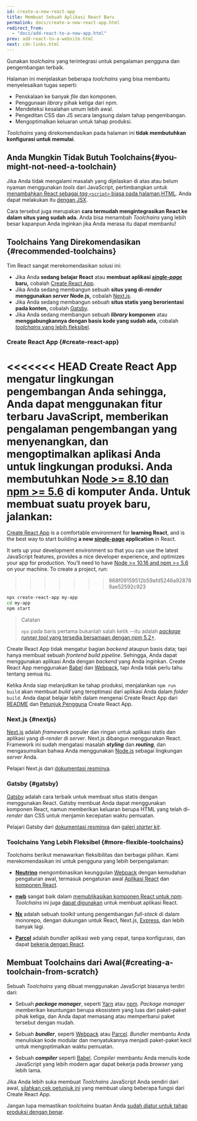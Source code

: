 ```yaml
---
id: create-a-new-react-app
title: Membuat Sebuah Aplikasi React Baru
permalink: docs/create-a-new-react-app.html
redirect_from:
  - "docs/add-react-to-a-new-app.html"
prev: add-react-to-a-website.html
next: cdn-links.html
---
```


Gunakan *toolchains* yang terintegrasi untuk pengalaman pengguna dan pengembangan terbaik.

Halaman ini menjelaskan beberapa *toolchains* yang bisa membantu menyelesaikan tugas seperti:

* Penskalaan ke banyak *file* dan komponen.
* Penggunaan *library* pihak ketiga dari npm.
* Mendeteksi kesalahan umum lebih awal.
* Pengeditan CSS dan JS secara langsung dalam tahap pengembangan.
* Mengoptimalkan keluaran untuk tahap produksi.

*Toolchains* yang direkomendasikan pada halaman ini **tidak membutuhkan konfigurasi untuk memulai**.

## Anda Mungkin Tidak Butuh Toolchains{#you-might-not-need-a-toolchain}

Jika Anda tidak mengalami masalah yang dijelaskan di atas atau belum nyaman menggunakan *tools* dari JavaScript, pertimbangkan untuk [menambahkan React sebagai *tag* `<script>` biasa pada halaman HTML](/docs/add-react-to-a-website.html). Anda dapat melakukan itu [dengan JSX](/docs/add-react-to-a-website.html#optional-try-react-with-jsx).

Cara tersebut juga merupakan **cara termudah mengintegrasikan React ke dalam situs yang sudah ada.** Anda bisa menambah *Toolchains* yang lebih besar kapanpun Anda inginkan jika Anda merasa itu dapat membantu!

## Toolchains Yang Direkomendasikan {#recommended-toolchains}

Tim React sangat merekomendasikan solusi ini:

- Jika Anda **sedang belajar React** atau **membuat aplikasi [*single-page*](/docs/glossary.html#single-page-application) baru,** cobalah [Create React App](#create-react-app).
- Jika Anda sedang membangun sebuah **situs yang di-*render* menggunakan *server* Node.js,** cobalah [Next.js](#nextjs).
- Jika Anda sedang membangun sebuah **situs statis yang berorientasi pada konten,** cobalah [Gatsby](#gatsby).
- Jika Anda sedang membangun sebuah ***library* komponen** atau **menggabungkannya dengan basis kode yang sudah ada,** cobalah [*toolchains* yang lebih fleksibel](#more-flexible-toolchains).

### Create React App {#create-react-app}

<<<<<<< HEAD
Create React App mengatur lingkungan pengembangan Anda sehingga, Anda dapat menggunakan fitur terbaru JavaScript, memberikan pengalaman pengembangan yang menyenangkan, dan mengoptimalkan aplikasi Anda untuk lingkungan produksi. Anda membutuhkan [Node >= 8.10 dan npm >= 5.6](https://nodejs.org/en/) di komputer Anda. Untuk membuat suatu proyek baru, jalankan:
=======
[Create React App](https://github.com/facebookincubator/create-react-app) is a comfortable environment for **learning React**, and is the best way to start building **a new [single-page](/docs/glossary.html#single-page-application) application** in React.

It sets up your development environment so that you can use the latest JavaScript features, provides a nice developer experience, and optimizes your app for production. You’ll need to have [Node >= 10.16 and npm >= 5.6](https://nodejs.org/en/) on your machine. To create a project, run:
>>>>>>> 968f09159512b59afd5246a928789ae52592c923

```bash
npx create-react-app my-app
cd my-app
npm start
```

>Catatan
>
>`npx` pada baris pertama bukanlah salah ketik --itu adalah [*package runner tool* yang tersedia bersamaan dengan npm 5.2+](https://medium.com/@maybekatz/introducing-npx-an-npm-package-runner-55f7d4bd282b).

Create React App tidak mengatur bagian *backend* ataupun basis data; tapi hanya membuat sebuah *frontend build pipeline*. Sehingga, Anda dapat menggunakan aplikasi Anda dengan *backend* yang Anda inginkan. Create React App menggunakan [Babel](http://babeljs.io/) dan [Webpack](https://webpack.js.org/), tapi Anda tidak perlu tahu tentang semua itu.

Ketika Anda siap melanjutkan ke tahap produksi, menjalankan `npm run build` akan membuat *build* yang teroptimasi dari aplikasi Anda dalam *folder* `build`. Anda dapat belajar lebih dalam mengenai Create React App dari [README](https://github.com/facebookincubator/create-react-app#create-react-app--) dan [Petunjuk Pengguna](https://facebook.github.io/create-react-app/) Create React App.

### Next.js {#nextjs}

[Next.js](https://nextjs.org/) adalah *framework* populer dan ringan untuk aplikasi statis dan aplikasi yang di-*render* di *server*. Next.js dibangun menggunakan React. Framework ini sudah mengatasi masalah ***styling*** dan ***routing***, dan mengasumsikan bahwa Anda menggunakan [Node.js](https://nodejs.org/) sebagai lingkungan *server* Anda.

Pelajari Next.js dari [dokumentasi resminya](https://nextjs.org/learn/).

### Gatsby {#gatsby}

[Gatsby](https://www.gatsbyjs.org/) adalah cara terbaik untuk membuat situs statis dengan menggunakan React. Gatsby membuat Anda dapat menggunakan komponen React, namun memberikan keluaran berupa HTML yang telah di-*render* dan CSS untuk menjamin kecepatan waktu pemuatan.

Pelajari Gatsby dari [dokumentasi resminya](https://www.gatsbyjs.org/docs/) dan [galeri *starter kit*](https://www.gatsbyjs.org/docs/gatsby-starters/).

### Toolchains Yang Lebih Fleksibel {#more-flexible-toolchains}

*Toolchains* berikut menawarkan fleksibilitas dan berbagai pilihan. Kami merekomendasikan ini untuk pengguna yang lebih berpengalaman:

- **[Neutrino](https://neutrinojs.org/)** mengombinasikan keunggulan [Webpack](https://webpack.js.org/) dengan kemudahan pengaturan awal, termasuk pengaturan awal [Aplikasi React](https://neutrinojs.org/packages/react/) dan [komponen React](https://neutrinojs.org/packages/react-components/).

- **[nwb](https://github.com/insin/nwb)** sangat baik dalam [memublikasikan komponen React untuk npm](https://github.com/insin/nwb/blob/master/docs/guides/ReactComponents.md#developing-react-components-and-libraries-with-nwb). *Toolchains* ini juga [dapat digunakan](https://github.com/insin/nwb/blob/master/docs/guides/ReactApps.md#developing-react-apps-with-nwb) untuk membuat aplikasi React.

- **[Nx](https://nx.dev/react)** adalah sebuah *toolkit* untung pengembangan *full-stack* di dalam monorepo, dengan dukungan untuk React, Next.js, [Express](https://expressjs.com/), dan lebih banyak lagi.

- **[Parcel](https://parceljs.org/)** adalah *bundler* aplikasi *web* yang cepat, tanpa konfigurasi, dan dapat [bekerja dengan React](https://parceljs.org/recipes.html#react).

## Membuat Toolchains dari Awal{#creating-a-toolchain-from-scratch}

Sebuah *Toolchains* yang dibuat menggunakan JavaScript biasanya terdiri dari:

* Sebuah ***package manager***, seperti [Yarn](https://yarnpkg.com/) atau [npm](https://www.npmjs.com/). *Package manager* memberikan keuntungan berupa ekosistem yang luas dari paket-paket pihak ketiga, dan Anda dapat memasang atau memperbarui paket tersebut dengan mudah.

* Sebuah ***bundler***, seperti [Webpack](https://webpack.js.org/) atau [Parcel](https://parceljs.org/). *Bundler* membantu Anda menuliskan kode modular dan menyatukannya menjadi paket-paket kecil untuk mengoptimalkan waktu pemuatan.


* Sebuah ***compiler*** seperti [Babel](http://babeljs.io/). *Compiler* membantu Anda menulis kode JavaScript yang lebih modern agar dapat bekerja pada *browser* yang lebih lama.

Jika Anda lebih suka membuat *Toolchains* JavaScript Anda sendiri dari awal, [silahkan cek petunjuk ini](https://blog.usejournal.com/creating-a-react-app-from-scratch-f3c693b84658) yang membuat ulang beberapa fungsi dari Create React App.

Jangan lupa memastikan *toolchains* buatan Anda [sudah diatur untuk tahap produksi dengan benar](/docs/optimizing-performance.html#use-the-production-build).
